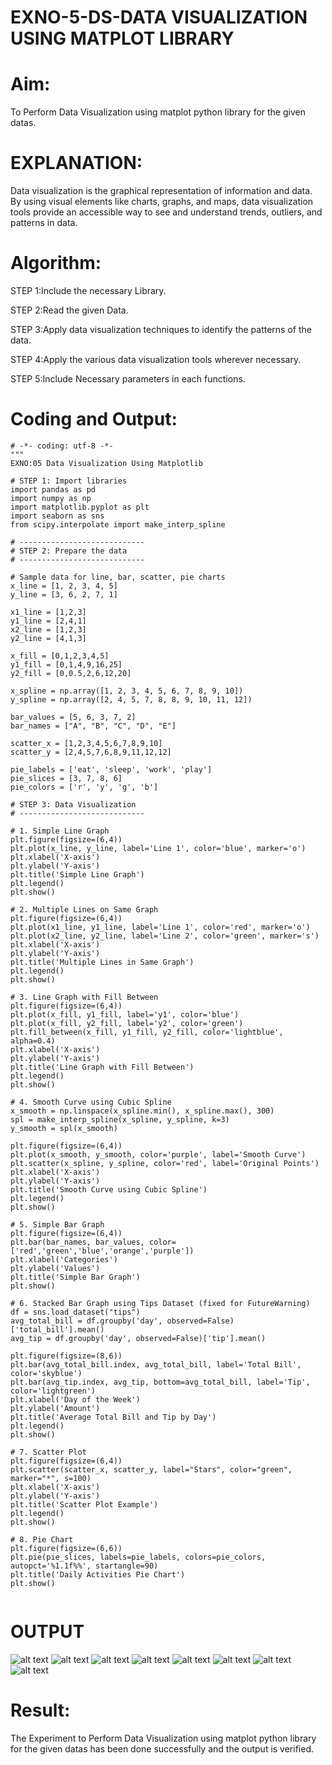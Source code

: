 # EXNO-5-DS-DATA VISUALIZATION USING MATPLOT LIBRARY

# Aim:
  To Perform Data Visualization using matplot python library for the given datas.

# EXPLANATION:
Data visualization is the graphical representation of information and data. By using visual elements like charts, graphs, and maps, data visualization tools provide an accessible way to see and understand trends, outliers, and patterns in data.

# Algorithm:
STEP 1:Include the necessary Library.

STEP 2:Read the given Data.

STEP 3:Apply data visualization techniques to identify the patterns of the data.

STEP 4:Apply the various data visualization tools wherever necessary.

STEP 5:Include Necessary parameters in each functions.

# Coding and Output:

```
# -*- coding: utf-8 -*-
"""
EXNO:05 Data Visualization Using Matplotlib

# STEP 1: Import libraries
import pandas as pd
import numpy as np
import matplotlib.pyplot as plt
import seaborn as sns
from scipy.interpolate import make_interp_spline

# ----------------------------
# STEP 2: Prepare the data
# ----------------------------

# Sample data for line, bar, scatter, pie charts
x_line = [1, 2, 3, 4, 5]
y_line = [3, 6, 2, 7, 1]

x1_line = [1,2,3]
y1_line = [2,4,1]
x2_line = [1,2,3]
y2_line = [4,1,3]

x_fill = [0,1,2,3,4,5]
y1_fill = [0,1,4,9,16,25]
y2_fill = [0,0.5,2,6,12,20]

x_spline = np.array([1, 2, 3, 4, 5, 6, 7, 8, 9, 10])
y_spline = np.array([2, 4, 5, 7, 8, 8, 9, 10, 11, 12])

bar_values = [5, 6, 3, 7, 2]
bar_names = ["A", "B", "C", "D", "E"]

scatter_x = [1,2,3,4,5,6,7,8,9,10]
scatter_y = [2,4,5,7,6,8,9,11,12,12]

pie_labels = ['eat', 'sleep', 'work', 'play']
pie_slices = [3, 7, 8, 6]
pie_colors = ['r', 'y', 'g', 'b']

# STEP 3: Data Visualization
# ----------------------------

# 1. Simple Line Graph
plt.figure(figsize=(6,4))
plt.plot(x_line, y_line, label='Line 1', color='blue', marker='o')
plt.xlabel('X-axis')
plt.ylabel('Y-axis')
plt.title('Simple Line Graph')
plt.legend()
plt.show()

# 2. Multiple Lines on Same Graph
plt.figure(figsize=(6,4))
plt.plot(x1_line, y1_line, label='Line 1', color='red', marker='o')
plt.plot(x2_line, y2_line, label='Line 2', color='green', marker='s')
plt.xlabel('X-axis')
plt.ylabel('Y-axis')
plt.title('Multiple Lines in Same Graph')
plt.legend()
plt.show()

# 3. Line Graph with Fill Between
plt.figure(figsize=(6,4))
plt.plot(x_fill, y1_fill, label='y1', color='blue')
plt.plot(x_fill, y2_fill, label='y2', color='green')
plt.fill_between(x_fill, y1_fill, y2_fill, color='lightblue', alpha=0.4)
plt.xlabel('X-axis')
plt.ylabel('Y-axis')
plt.title('Line Graph with Fill Between')
plt.legend()
plt.show()

# 4. Smooth Curve using Cubic Spline
x_smooth = np.linspace(x_spline.min(), x_spline.max(), 300)
spl = make_interp_spline(x_spline, y_spline, k=3)
y_smooth = spl(x_smooth)

plt.figure(figsize=(6,4))
plt.plot(x_smooth, y_smooth, color='purple', label='Smooth Curve')
plt.scatter(x_spline, y_spline, color='red', label='Original Points')
plt.xlabel('X-axis')
plt.ylabel('Y-axis')
plt.title('Smooth Curve using Cubic Spline')
plt.legend()
plt.show()

# 5. Simple Bar Graph
plt.figure(figsize=(6,4))
plt.bar(bar_names, bar_values, color=['red','green','blue','orange','purple'])
plt.xlabel('Categories')
plt.ylabel('Values')
plt.title('Simple Bar Graph')
plt.show()

# 6. Stacked Bar Graph using Tips Dataset (fixed for FutureWarning)
df = sns.load_dataset("tips")
avg_total_bill = df.groupby('day', observed=False)['total_bill'].mean()
avg_tip = df.groupby('day', observed=False)['tip'].mean()

plt.figure(figsize=(8,6))
plt.bar(avg_total_bill.index, avg_total_bill, label='Total Bill', color='skyblue')
plt.bar(avg_tip.index, avg_tip, bottom=avg_total_bill, label='Tip', color='lightgreen')
plt.xlabel('Day of the Week')
plt.ylabel('Amount')
plt.title('Average Total Bill and Tip by Day')
plt.legend()
plt.show()

# 7. Scatter Plot
plt.figure(figsize=(6,4))
plt.scatter(scatter_x, scatter_y, label="Stars", color="green", marker="*", s=100)
plt.xlabel('X-axis')
plt.ylabel('Y-axis')
plt.title('Scatter Plot Example')
plt.legend()
plt.show()

# 8. Pie Chart
plt.figure(figsize=(6,6))
plt.pie(pie_slices, labels=pie_labels, colors=pie_colors, autopct='%1.1f%%', startangle=90)
plt.title('Daily Activities Pie Chart')
plt.show()


```
# OUTPUT
![alt text](58.png)
 ![alt text](57.png)
  ![alt text](56.png)
   ![alt text](55.png) 
   ![alt text](54.png) 
   ![alt text](53.png) 
   ![alt text](52.png) 
   ![alt text](51.png)

# Result:
  The Experiment to Perform Data Visualization using matplot python library for the given datas has been done successfully and the output is verified.

